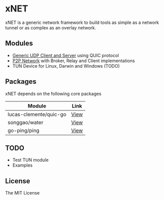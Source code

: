 # xNET

xNET is a generic network framework to build tools as simple as a network tunnel or as complex as an overlay network.

## Modules

- [Generic UDP Client and Server][udpreadme] using QUIC protocol
- [P2P Network][p2preadme] with Broker, Relay and Client implementations
- TUN Device for Linux, Darwin and Windows (TODO)

## Packages

xNET depends on the following core packages

| Module                 | Link            |
| ---------------------- | --------------- |
| lucas-clemente/quic-go | [View][pkgquic] |
| songgao/water          | [View][pkgtun]  |
| go-ping/ping           | [View][pkgping] |

## TODO

- Test TUN module
- Examples

## License

The MIT License

[//]: # "Links"
[udpreadme]: https://github.com/supergiant-hq/xnet/tree/master/udp
[p2preadme]: https://github.com/supergiant-hq/xnet/tree/master/p2p
[pkgquic]: https://github.com/lucas-clemente/quic-go
[pkgtun]: https://github.com/songgao/water
[pkgping]: https://github.com/go-ping/ping

